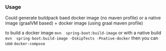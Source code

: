 ### Usage

Could generate buildpack baed docker image (no maven profile)
or a native image (graalVM based) + docker image (using graal maven profile)

to build a docker image `mvn  spring-boot:build-image`
or with a native build `mvn  spring-boot:build-image -DskipTests -Pnative-docker`
then you can use `docker-compose`